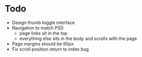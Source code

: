
# Todo
- Design thumb toggle interface
- Navigation to match PSD
    + page links sit in the top
    + everything else sits in the body and scrolls with the page
- Page margins should be 60px
- Fix scroll position return to index bug